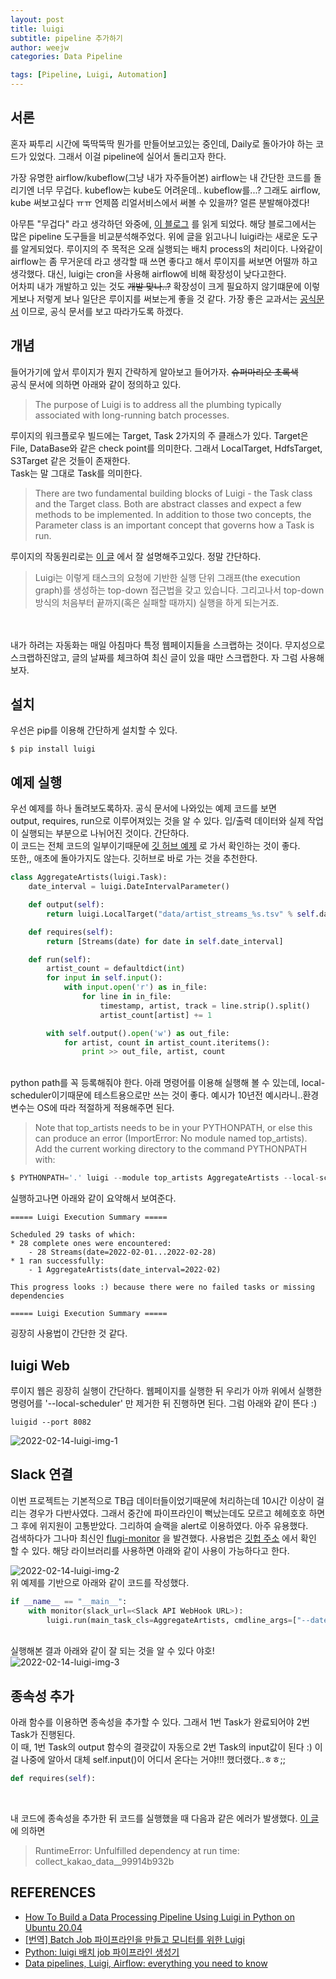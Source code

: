 ```yaml
---
layout: post
title: luigi
subtitle: pipeline 추가하기
author: weejw
categories: Data Pipeline

tags: [Pipeline, Luigi, Automation]
---
```


## 서론
혼자 짜투리 시간에 뚝딱뚝딱 뭔가를 만들어보고있는 중인데, Daily로 돌아가야 하는 코드가 있었다.
그래서 이걸 pipeline에 실어서 돌리고자 한다.

가장 유명한 airflow/kubeflow(그냥 내가 자주들어본)
airflow는 내 간단한 코드를 돌리기엔 너무 무겁다. kubeflow는 kube도 어려운데.. kubeflow를...?
그래도 airflow, kube 써보고싶다 ㅠㅠ 언제쯤 리얼서비스에서 써볼 수 있을까? 얼른 분발해야겠다! 


아무튼 "무겁다" 라고 생각하던 와중에, [이 블로그](https://towardsdatascience.com/airflow-vs-luigi-vs-argo-vs-mlflow-vs-kubeflow-b3785dd1ed0c) 를 읽게 되었다. 해당 블로그에서는 많은 pipeline 도구들을 비교분석해주었다.
위에 글을 읽고나니 luigi라는 새로운 도구를 알게되었다. 루이지의 주 목적은 오래 실행되는 배치 process의 처리이다.
나와같이 airflow는 좀 무거운데 라고 생각할 때 쓰면 좋다고 해서 루이지를 써보면 어떨까 하고 생각했다. 대신, luigi는 cron을 사용해 airflow에 비해 확장성이 낮다고한다.<br> 
어차피 내가 개발하고 있는 것도 ~~개발 맞나..?~~ 확장성이 크게 필요하지 않기떄문에 이렇게보나 저렇게 보나 일단은 루이지를 써보는게 좋을 것 같다.
가장 좋은 교과서는 [공식문서](https://luigi.readthedocs.io/en/stable/) 이므로, 공식 문서를 보고 따라가도록 하겠다.

## 개념
들어가기에 앞서 루이지가 뭔지 간략하게 알아보고 들어가자. ~~슈퍼마리오 초록색~~<br>
공식 문서에 의하면 아래와 같이 정의하고 있다. 
> The purpose of Luigi is to address all the plumbing typically associated with long-running batch processes.


루이지의 워크플로우 빌드에는 Target, Task 2가지의 주 클래스가 있다.
Target은 File, DataBase와 같은 check point를 의미한다. 그래서 LocalTarget, HdfsTarget, S3Target 같은 것들이 존재한다.
<br>Task는 말 그대로 Task를 의미한다. 
>There are two fundamental building blocks of Luigi - the Task class and the Target class. Both are abstract classes and expect a few methods to be implemented. In addition to those two concepts, the Parameter class is an important concept that governs how a Task is run.

루이지의 작동원리로는 [이 글](https://medium.com/@initialkommit/batch-job-%ED%8C%8C%EC%9D%B4%ED%94%84%EB%9D%BC%EC%9D%B8%EC%9D%84-%EB%A7%8C%EB%93%A4%EA%B3%A0-%EB%AA%A8%EB%8B%88%ED%84%B0%EB%A5%BC-%EC%9C%84%ED%95%9C-luigi-eaa6c399a24c) 에서 잘 설명해주고있다. 정말 간단하다. 
>Luigi는 이렇게 태스크의 요청에 기반한 실행 단위 그래프(the execution graph)를 생성하는 top-down 접근법을 갖고 있습니다. 그리고나서 top-down 방식의 처음부터 끝까지(혹은 실패할 때까지) 실행을 하게 되는거죠.



<br><br>내가 하려는 자동화는 매일 아침마다 특정 웹페이지들을 스크랩하는 것이다. 무지성으로 스크랩하진않고, 글의 날짜를 체크하여 최신 글이 있을 때만 스크랩한다.
자 그럼 사용해보자.
## 설치
우선은 pip를 이용해 간단하게 설치할 수 있다.
```
$ pip install luigi 
```

## 예제 실행
우선 예제를 하나 돌려보도록하자. 공식 문서에 나와있는 예제 코드를 보면<br>
output, requires, run으로 이루어져있는 것을 알 수 있다. 입/출력 데이터와 실제 작업이 실행되는 부분으로 나뉘어진 것이다. 간단하다.<br>
이 코드는 전체 코드의 일부이기때문에 [깃 허브 예제](https://github.com/spotify/luigi/blob/master/examples/top_artists.py) 로 가서 확인하는 것이 좋다.<br>
또한,, 애초에 돌아가지도 않는다. 깃허브로 바로 가는 것을 추천한다.
```python
class AggregateArtists(luigi.Task):
    date_interval = luigi.DateIntervalParameter()

    def output(self):
        return luigi.LocalTarget("data/artist_streams_%s.tsv" % self.date_interval)

    def requires(self):
        return [Streams(date) for date in self.date_interval]

    def run(self):
        artist_count = defaultdict(int)
        for input in self.input():
            with input.open('r') as in_file:
                for line in in_file:
                    timestamp, artist, track = line.strip().split()
                    artist_count[artist] += 1

        with self.output().open('w') as out_file:
            for artist, count in artist_count.iteritems():
                print >> out_file, artist, count
```

<br>python path를 꼭 등록해줘야 한다. 아래 명령어를 이용해 실행해 볼 수 있는데, local-scheduler이기때문에 테스트용으로만 쓰는 것이 좋다. 예시가 10년전 예시라니..환경변수는 OS에 따라 적절하게 적용해주면 된다.
> Note that top_artists needs to be in your PYTHONPATH, or else this can produce an error (ImportError: No module named top_artists). Add the current working directory to the command PYTHONPATH with:
```python
$ PYTHONPATH='.' luigi --module top_artists AggregateArtists --local-scheduler --date-interval 2012-06
```


실행하고나면 아래와 같이 요약해서 보여준다. 
```log
===== Luigi Execution Summary =====

Scheduled 29 tasks of which:
* 28 complete ones were encountered:
    - 28 Streams(date=2022-02-01...2022-02-28)
* 1 ran successfully:
    - 1 AggregateArtists(date_interval=2022-02)

This progress looks :) because there were no failed tasks or missing dependencies

===== Luigi Execution Summary =====
```
굉장히 사용법이 간단한 것 같다.

## luigi Web
루이지 웹은 굉장히 실행이 간단하다. 웹페이지를 실행한 뒤 우리가 아까 위에서 실행한 명령어를 '--local-scheduler' 만 제거한 뒤 진행하면 된다.
그럼 아래와 같이 뜬다 :)
``` 
luigid --port 8082
```  

![2022-02-14-luigi-img-1](https://user-images.githubusercontent.com/33684393/153813851-7afec3c3-5bc4-42bb-9c03-f3342ae41d87.PNG)  


## Slack 연결
이번 프로젝트는 기본적으로 TB급 데이터들이었기때문에 처리하는데 10시간 이상이 걸리는 경우가 다반사였다. 그래서 중간에 파이프라인이 뻑났는데도 모르고 헤헤호호 하면 그 후에 위지원이 고통받았다. 그리하여 슬랙을 alert로 이용하였다.
아주 유용했다. <br>
검색하다가 그나마 최신인 [flugi-monitor](https://pypi.org/project/fluigi-monitor/) 을 발견했다. 사용법은 [깃헙 주소](https://github.com/Foristkirito/luigi-monitor) 에서 확인 할 수 있다.
해당 라이브러리를 사용하면 아래와 같이 사용이 가능하다고 한다.

![2022-02-14-luigi-img-2](https://user-images.githubusercontent.com/33684393/153814424-68e189ec-706e-42fc-a9ae-cf1b5ce1cce2.PNG)
<br>위 예제를 기반으로 아래와 같이 코드를 작성했다.
```python
if __name__ == "__main__":
    with monitor(slack_url=<Slack API WebHook URL>):
        luigi.run(main_task_cls=AggregateArtists, cmdline_args=["--date-interval=2022-01"])
```

<br>실행해본 결과 아래와 같이 잘 되는 것을 알 수 있다 야호!<br>
![2022-02-14-luigi-img-3](https://user-images.githubusercontent.com/33684393/153814428-20e49125-0af6-4187-8b68-d876597801f2.PNG)


## 종속성 추가
아래 함수를 이용하면 종속성을 추가할 수 있다. 그래서 1번 Task가 완료되어야 2번 Task가 진행된다.<br>
이 때, 1번 Task의 output 함수의 결괏값이 자동으로 2번 Task의 input값이 된다 :) 이걸 나중에 알아서 대체 self.input()이 어디서 온다는 거야!!! 했더랬다..ㅎㅎ;;
```python
def requires(self):
```
<br>

내 코드에 종속성을 추가한 뒤 코드를 실행했을 때 다음과 같은 에러가 발생했다. [이 글](https://stackoverflow.com/questions/43107177/luigi-unfulfilled-s-at-run-time) 에 의하면  
> RuntimeError: Unfulfilled dependency at run time: collect_kakao_data__99914b932b


## REFERENCES
- [How To Build a Data Processing Pipeline Using Luigi in Python on Ubuntu 20.04](https://www.digitalocean.com/community/tutorials/how-to-build-a-data-processing-pipeline-using-luigi-in-python-on-ubuntu-20-04)
- [[번역] Batch Job 파이프라인을 만들고 모니터를 위한 Luigi](https://medium.com/@initialkommit/batch-job-%ED%8C%8C%EC%9D%B4%ED%94%84%EB%9D%BC%EC%9D%B8%EC%9D%84-%EB%A7%8C%EB%93%A4%EA%B3%A0-%EB%AA%A8%EB%8B%88%ED%84%B0%EB%A5%BC-%EC%9C%84%ED%95%9C-luigi-eaa6c399a24c) <br>
- [Python: luigi 배치 job 파이프라인 생성기](https://seokdev.site/267)
- [Data pipelines, Luigi, Airflow: everything you need to know](https://towardsdatascience.com/data-pipelines-luigi-airflow-everything-you-need-to-know-18dc741449b7)
